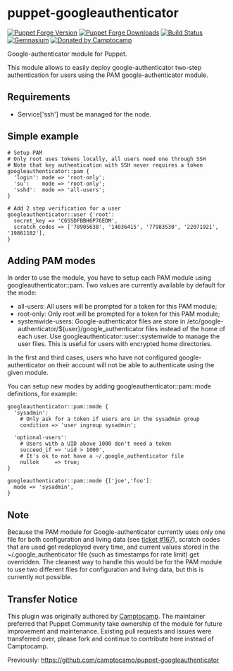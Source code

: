 puppet-googleauthenticator
===========================

[![Puppet Forge Version](http://img.shields.io/puppetforge/v/camptocamp/googleauthenticator.svg)](https://forge.puppetlabs.com/camptocamp/googleauthenticator)
[![Puppet Forge Downloads](http://img.shields.io/puppetforge/dt/camptocamp/googleauthenticator.svg)](https://forge.puppetlabs.com/camptocamp/googleauthenticator)
[![Build Status](https://img.shields.io/travis/camptocamp/puppet-googleauthenticator/master.svg)](https://travis-ci.org/camptocamp/puppet-googleauthenticator)
[![Gemnasium](https://img.shields.io/gemnasium/camptocamp/puppet-googleauthenticator.svg)](https://gemnasium.com/camptocamp/puppet-googleauthenticator)
[![Donated by Camptocamp](https://img.shields.io/badge/donated%20by-camptocamp-fb7047.svg)](#transfer-notice)

Google-authenticator module for Puppet.

This module allows to easily deploy google-authenticator two-step authentication for users using the PAM google-authenticator module.


Requirements
------------

* Service['ssh'] must be managed for the node.

Simple example
--------------

    # Setup PAM
    # Only root uses tokens locally, all users need one through SSH
    # Note that key authentication with SSH never requires a token
    googleauthenticator::pam {
      'login': mode => 'root-only';
      'su':    mode => 'root-only';
      'sshd':  mode => 'all-users';
    }

    # Add 2 step verification for a user
    googleauthenticator::user {'root':
      secret_key => 'C6SSDFBBH6P76EDM',
      scratch_codes => ['78905638', '14036415', '77983530', '22071921', '19861182'],
    }


Adding PAM modes
----------------

In order to use the module, you have to setup each PAM module using googleauthenticator::pam. Two values are currently available by default for the mode:

* all-users: All users will be prompted for a token for this PAM module;
* root-only: Only root will be prompted for a token for this PAM module;
* systemwide-users: Google-authenticator files are store in /etc/google-authenticator/${user}/google_authenticator files instead of the home of each user. Use googleauthenticator::user::systemwide to manage the user files. This is useful for users with encrypted home directories.

In the first and third cases, users who have not configured google-authenticator on their account will not be able to authenticate using the given module.

You can setup new modes by adding googleauthenticator::pam::mode definitions, for example:

    googleauthenticator::pam::mode {
      'sysadmin':
        # Only ask for a token if users are in the sysadmin group
        condition => 'user ingroup sysadmin';

      'optional-users':
        # Users with a UID above 1000 don't need a token
        succeed_if => 'uid > 1000',
        # It's ok to not have a ~/.google_authenticator file
        nullok     => true;
    }

    googleauthenticator::pam::mode {['joe','foo']:
      mode => 'sysadmin',
    }

Note
----

Because the PAM module for Google-authenticator currently uses only one file for both configuration and living data (see [ticket #167](http://code.google.com/p/google-authenticator/issues/detail?id=167)), scratch codes that are used get redeployed every time, and current values stored in the ~/.google_authenticator file (such as timestamps for rate limit) get overridden. The cleanest way to handle this would be for the PAM module to use two different files for configuration and living data, but this is currently not possible.



Transfer Notice
---------------

This plugin was originally authored by [Camptocamp](http://www.camptocamp.com).
The maintainer preferred that Puppet Community take ownership of the module for future improvement and maintenance.
Existing pull requests and issues were transferred over, please fork and continue to contribute here instead of Camptocamp.

Previously: https://github.com/camptocamp/puppet-googleauthenticator
